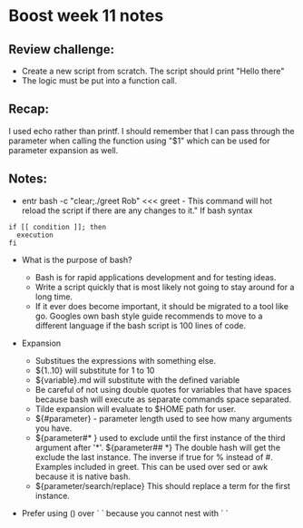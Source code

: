 # Boost week 11 notes

## Review challenge:
* Create a new script from scratch. The script should print "Hello there"
* The logic must be put into a function call.

## Recap:
I used echo rather than printf. I should remember that I can pass
through the parameter when calling the function using "\$1"  which can be
used for parameter expansion as well.

## Notes:
* entr bash -c "clear;./greet Rob" <<< greet - This command will hot
  reload the script if there are any changes to it."
If bash syntax
```
if [[ condition ]]; then
  execution
fi
```

* What is the purpose of bash?
  * Bash is for rapid applications development and for testing ideas.
  * Write a script quickly that is most likely not going to stay around
    for a long time.
  * If it ever does become important, it should be migrated to a tool
    like go. Googles own bash style guide recommends to move to a
    different language if the bash script is 100 lines of code.

* Expansion
  * Substitues the expressions with something else.
  * \${1..10} will substitute for 1 to 10
  * \${variable}.md will substitute with the defined variable
  * Be careful of not using double quotes for variables that have spaces
    because bash will execute as separate commands space separated.
  * Tilde expansion will evaluate to \$HOME path for user.
  * \${#parameter} - parameter length used to see how many arguments you
    have.
  * \${parameter#* } used to exclude until the first instance of the
    third argument after '\*'. \${parameter## \*} The double hash will
    get the exclude the last instance. The inverse if true for % instead
    of #. Examples included in greet. This can be used over sed or awk
    because it is native bash.
  * \${parameter/search/replace} This should replace a term for the
    first instance.
* Prefer using () over \` \` because you cannot nest with \` \`


